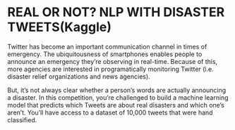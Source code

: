 # REAL OR NOT? NLP WITH DISASTER TWEETS(Kaggle)

Twitter has become an important communication channel in times of emergency.
The ubiquitousness of smartphones enables people to announce an emergency they’re observing in real-time. Because of this, more agencies are interested in programatically monitoring Twitter (i.e. disaster relief organizations and news agencies).

But, it’s not always clear whether a person’s words are actually announcing a disaster.
In this competition, you’re challenged to build a machine learning model that predicts which Tweets are about real disasters and which one’s aren’t. You’ll have access to a dataset of 10,000 tweets that were hand classified.
